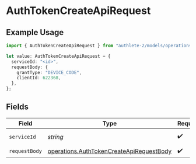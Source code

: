 # AuthTokenCreateApiRequest

## Example Usage

```typescript
import { AuthTokenCreateApiRequest } from "authlete-2/models/operations";

let value: AuthTokenCreateApiRequest = {
  serviceId: "<id>",
  requestBody: {
    grantType: "DEVICE_CODE",
    clientId: 622368,
  },
};
```

## Fields

| Field                                                                                                | Type                                                                                                 | Required                                                                                             | Description                                                                                          |
| ---------------------------------------------------------------------------------------------------- | ---------------------------------------------------------------------------------------------------- | ---------------------------------------------------------------------------------------------------- | ---------------------------------------------------------------------------------------------------- |
| `serviceId`                                                                                          | *string*                                                                                             | :heavy_check_mark:                                                                                   | A service ID.                                                                                        |
| `requestBody`                                                                                        | [operations.AuthTokenCreateApiRequestBody](../../models/operations/authtokencreateapirequestbody.md) | :heavy_check_mark:                                                                                   | N/A                                                                                                  |